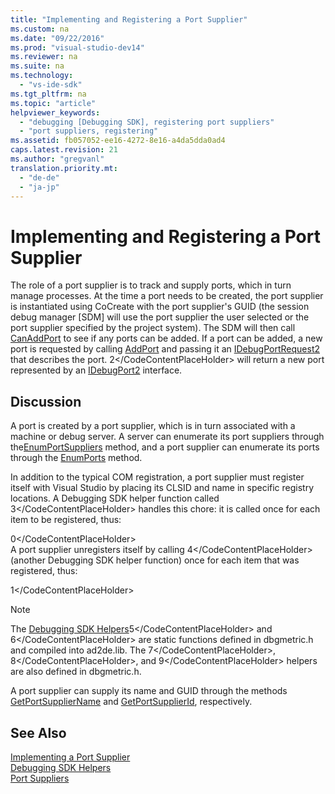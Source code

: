 ```yaml
---
title: "Implementing and Registering a Port Supplier"
ms.custom: na
ms.date: "09/22/2016"
ms.prod: "visual-studio-dev14"
ms.reviewer: na
ms.suite: na
ms.technology: 
  - "vs-ide-sdk"
ms.tgt_pltfrm: na
ms.topic: "article"
helpviewer_keywords: 
  - "debugging [Debugging SDK], registering port suppliers"
  - "port suppliers, registering"
ms.assetid: fb057052-ee16-4272-8e16-a4da5dda0ad4
caps.latest.revision: 21
ms.author: "gregvanl"
translation.priority.mt: 
  - "de-de"
  - "ja-jp"
---
```

# Implementing and Registering a Port Supplier
The role of a port supplier is to track and supply ports, which in turn manage processes. At the time a port needs to be created, the port supplier is instantiated using CoCreate with the port supplier's GUID (the session debug manager [SDM] will use the port supplier the user selected or the port supplier specified by the project system). The SDM will then call [CanAddPort](../vs140/idebugportsupplier2--canaddport.md) to see if any ports can be added. If a port can be added, a new port is requested by calling [AddPort](../vs140/idebugportsupplier2--addport.md) and passing it an [IDebugPortRequest2](../vs140/idebugportrequest2.md) that describes the port. <CodeContentPlaceHolder>2\</CodeContentPlaceHolder> will return a new port represented by an [IDebugPort2](../vs140/idebugport2.md) interface.  
  
## Discussion  
 A port is created by a port supplier, which is in turn associated with a machine or debug server. A server can enumerate its port suppliers through the[EnumPortSuppliers](../vs140/idebugcoreserver2--enumportsuppliers.md) method, and a port supplier can enumerate its ports through the [EnumPorts](../vs140/idebugportsupplier2--enumports.md) method.  
  
 In addition to the typical COM registration, a port supplier must register itself with Visual Studio by placing its CLSID and name in specific registry locations. A Debugging SDK helper function called <CodeContentPlaceHolder>3\</CodeContentPlaceHolder> handles this chore: it is called once for each item to be registered, thus:  
  
<CodeContentPlaceHolder>0\</CodeContentPlaceHolder>  
 A port supplier unregisters itself by calling <CodeContentPlaceHolder>4\</CodeContentPlaceHolder> (another Debugging SDK helper function) once for each item that was registered, thus:  
  
<CodeContentPlaceHolder>1\</CodeContentPlaceHolder>  
> [!NOTE]
>  The [Debugging SDK Helpers](../vs140/sdk-helpers-for-debugging.md)<CodeContentPlaceHolder>5\</CodeContentPlaceHolder> and <CodeContentPlaceHolder>6\</CodeContentPlaceHolder> are static functions defined in dbgmetric.h and compiled into ad2de.lib. The <CodeContentPlaceHolder>7\</CodeContentPlaceHolder>, <CodeContentPlaceHolder>8\</CodeContentPlaceHolder>, and <CodeContentPlaceHolder>9\</CodeContentPlaceHolder> helpers are also defined in dbgmetric.h.  
  
 A port supplier can supply its name and GUID through the methods [GetPortSupplierName](../vs140/idebugportsupplier2--getportsuppliername.md) and [GetPortSupplierId](../vs140/idebugportsupplier2--getportsupplierid.md), respectively.  
  
## See Also  
 [Implementing a Port Supplier](../vs140/implementing-a-port-supplier.md)   
 [Debugging SDK Helpers](../vs140/sdk-helpers-for-debugging.md)   
 [Port Suppliers](../vs140/port-suppliers.md)